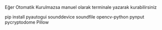 Eğer Otomatik Kurulmazsa manuel olarak terminale yazarak kurabilirsiniz

pip install pyautogui sounddevice soundfile opencv-python pynput pycryptodome Pillow

